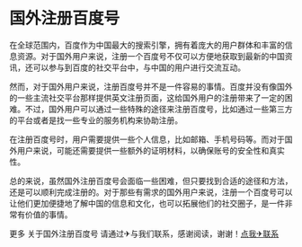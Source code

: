 # 国外注册百度号

在全球范围内，百度作为中国最大的搜索引擎，拥有着庞大的用户群体和丰富的信息资源。对于国外用户来说，注册一个百度号不仅可以方便地获取到最新的中国资讯，还可以参与到百度的社交平台中，与中国的用户进行交流互动。

然而，对于国外用户来说，注册百度号并不是一件容易的事情。百度并没有像国外的一些主流社交平台那样提供英文注册页面，这给国外用户的注册带来了一定的困难。不过，国外用户可以通过一些特殊的途径来注册百度号，比如通过一些第三方的平台或者是找一些专业的服务机构来协助注册。

在注册百度号时，用户需要提供一些个人信息，比如邮箱、手机号码等。而对于国外用户来说，可能还需要提供一些额外的证明材料，以确保账号的安全性和真实性。

总的来说，虽然国外注册百度号会面临一些困难，但只要找到合适的途径和方法，还是可以顺利完成注册的。对于那些有需求的国外用户来说，注册一个百度号可以让他们更加便捷地了解中国的信息和文化，也可以拓展他们的社交圈子，是一件非常有价值的事情。

更多 关于国外注册百度号 请通过✈与我们联系，感谢阅读，谢谢！[点我✈联系](https://lm.k02.cc)